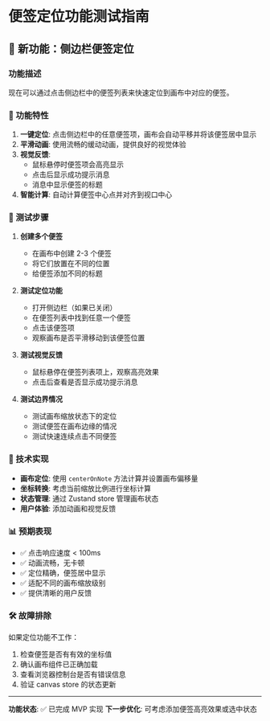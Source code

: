 # 便签定位功能测试指南

## 🎯 新功能：侧边栏便签定位

### 功能描述

现在可以通过点击侧边栏中的便签列表来快速定位到画布中对应的便签。

### 🚀 功能特性

1. **一键定位**: 点击侧边栏中的任意便签项，画布会自动平移并将该便签居中显示
2. **平滑动画**: 使用流畅的缓动动画，提供良好的视觉体验
3. **视觉反馈**:
   - 鼠标悬停时便签项会高亮显示
   - 点击后显示成功提示消息
   - 消息中显示便签的标题
4. **智能计算**: 自动计算便签中心点并对齐到视口中心

### 🧪 测试步骤

1. **创建多个便签**

   - 在画布中创建 2-3 个便签
   - 将它们放置在不同的位置
   - 给便签添加不同的标题

2. **测试定位功能**

   - 打开侧边栏（如果已关闭）
   - 在便签列表中找到任意一个便签
   - 点击该便签项
   - 观察画布是否平滑移动到该便签位置

3. **测试视觉反馈**

   - 鼠标悬停在便签列表项上，观察高亮效果
   - 点击后查看是否显示成功提示消息

4. **测试边界情况**
   - 测试画布缩放状态下的定位
   - 测试便签在画布边缘的情况
   - 测试快速连续点击不同便签

### 🔧 技术实现

- **画布定位**: 使用 `centerOnNote` 方法计算并设置画布偏移量
- **坐标转换**: 考虑当前缩放比例进行坐标计算
- **状态管理**: 通过 Zustand store 管理画布状态
- **用户体验**: 添加动画和视觉反馈

### 📊 预期表现

- ✅ 点击响应速度 < 100ms
- ✅ 动画流畅，无卡顿
- ✅ 定位精确，便签居中显示
- ✅ 适配不同的画布缩放级别
- ✅ 提供清晰的用户反馈

### 🛠️ 故障排除

如果定位功能不工作：

1. 检查便签是否有有效的坐标值
2. 确认画布组件已正确加载
3. 查看浏览器控制台是否有错误信息
4. 验证 canvas store 的状态更新

---

**功能状态**: ✅ 已完成 MVP 实现
**下一步优化**: 可考虑添加便签高亮效果或选中状态

